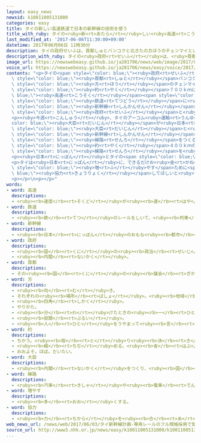 ```yaml
---
layout: easy_news
newsid: k10011005131000
categories: easy
title: タイの新しい高速鉄道で日本の新幹線の技術を使う
title_with_ruby: タイの<ruby>新<rt>あたら</rt></ruby>しい<ruby>高速<rt>こうそく</rt></ruby><ruby>鉄道<rt>てつどう</rt></ruby>で<ruby>日本<rt>にっぽん</rt></ruby>の<ruby>新幹線<rt>しんかんせん</rt></ruby>の<ruby>技術<rt>ぎじゅつ</rt></ruby>を<ruby>使<rt>つか</rt></ruby>う
last_modified_at: '2017-06-06T11:30:00+09:00'
datetime: 2017年06月06日 11時30分
description: タイの政府せいふは、首都しゅとバンコクと北きたの方ほうのチェンマイというまちの間あいだの約やく７００ｋｍに高速こうそく鉄道てつどうをつくる計画けいかくです。
description_with_ruby: タイの<ruby>政府<rt>せいふ</rt></ruby>は、<ruby>首都<rt>しゅと</rt></ruby>バンコクと<ruby>北<rt>きた</rt></ruby>の<ruby>方<rt>ほう</rt></ruby>のチェンマイというまちの<ruby>間<rt>あいだ</rt></ruby>の<ruby>約<rt>やく</rt></ruby>７００ｋｍに<ruby>高速<rt>こうそく</rt></ruby><ruby>鉄道<rt>てつどう</rt></ruby>をつくる<ruby>計画<rt>けいかく</rt></ruby>です。
image_url: https://newswebeasy.github.io/ja201706/news/web/image/2017/06/06/k10011005131000.jpg
voice_url: https://newswebeasy.github.io/ja201706/news/easy/voice/2017/06/06/k10011005131000.mp3
contents: "<p>タイの<span style=\"color: blue;\"><ruby>政府<rt>せいふ</rt></ruby></span>は、<span\
  \ style=\"color: blue;\"><ruby>首都<rt>しゅと</rt></ruby></span>バンコクと<ruby>北<rt>きた</rt></ruby>の<span\
  \ style=\"color: blue;\"><ruby>方<rt>ほう</rt></ruby></span>のチェンマイというまちの<ruby>間<rt>あいだ</rt></ruby>の<span\
  \ style=\"color: blue;\"><ruby>約<rt>やく</rt></ruby></span>７００ｋｍに<span style=\"color:\
  \ blue;\"><ruby>高速<rt>こうそく</rt></ruby></span><span style=\"color: blue;\"><ruby>鉄道<rt>てつどう</rt></ruby></span>をつくる<ruby>計画<rt>けいかく</rt></ruby>です。この<span\
  \ style=\"color: blue;\"><ruby>鉄道<rt>てつどう</rt></ruby></span>に<ruby>日本<rt>にっぽん</rt></ruby>の<span\
  \ style=\"color: blue;\"><ruby>新幹線<rt>しんかんせん</rt></ruby></span>の<ruby>技術<rt>ぎじゅつ</rt></ruby>を<ruby>使<rt>つか</rt></ruby>いたいと<ruby>考<rt>かんが</rt></ruby>えていて、<ruby>日本<rt>にっぽん</rt></ruby>の<span\
  \ style=\"color: blue;\"><ruby>政府<rt>せいふ</rt></ruby></span>と<ruby>相談<rt>そうだん</rt></ruby>しています。</p>\n\
  <p><ruby>今週<rt>こんしゅう</rt></ruby>、タイのアーコム<ruby>運輸<rt>うんゆ</rt></ruby><span style=\"\
  color: blue;\"><ruby>大臣<rt>だいじん</rt></ruby></span>が<ruby>日本<rt>にっぽん</rt></ruby>に<ruby>来<rt>き</rt></ruby>ます。<ruby>石井<rt>いしい</rt></ruby><ruby>国土交通<rt>こくどこうつう</rt></ruby><span\
  \ style=\"color: blue;\"><ruby>大臣<rt>だいじん</rt></ruby></span>と<ruby>会<rt>あ</rt></ruby>って、７００ｋｍ<ruby>全部<rt>ぜんぶ</rt></ruby>で<span\
  \ style=\"color: blue;\"><ruby>新幹線<rt>しんかんせん</rt></ruby></span>が<ruby>走<rt>はし</rt></ruby>るための<span\
  \ style=\"color: blue;\"><ruby>線路<rt>せんろ</rt></ruby></span>をつくることを<ruby>約束<rt>やくそく</rt></ruby>します。そして、バンコクから<span\
  \ style=\"color: blue;\"><ruby>約<rt>やく</rt></ruby></span>４００ｋｍのピサヌロークというまちまでの<span\
  \ style=\"color: blue;\"><ruby>線路<rt>せんろ</rt></ruby></span>を<ruby>先<rt>さき</rt></ruby>につくって、<ruby>運転<rt>うんてん</rt></ruby>を<ruby>始<rt>はじ</rt></ruby>めることにします。</p>\n\
  <p><ruby>日本<rt>にっぽん</rt></ruby>とタイの<span style=\"color: blue;\"><ruby>政府<rt>せいふ</rt></ruby></span>は<ruby>今年<rt>ことし</rt></ruby>の<ruby>終<rt>お</rt></ruby>わりまでに、<ruby>必要<rt>ひつよう</rt></ruby>なお<ruby>金<rt>かね</rt></ruby>などをいろいろ<ruby>調<rt>しら</rt></ruby>べて、はっきり<ruby>決<rt>き</rt></ruby>めると<ruby>言<rt>い</rt></ruby>っています。</p>\n\
  <p>タイは<ruby>日本<rt>にっぽん</rt></ruby>に、できるだけお<ruby>金<rt>かね</rt></ruby>がかからないようにしてほしい、<ruby>乗<rt>の</rt></ruby>る<ruby>人<rt>ひと</rt></ruby>を<span\
  \ style=\"color: blue;\"><ruby>増<rt>ふ</rt></ruby>やす</span>ために<span style=\"color:\
  \ blue;\"><ruby>協力<rt>きょうりょく</rt></ruby></span>してほしいと<ruby>言<rt>い</rt></ruby>っています。</p>\n\
  <p></p>\n<p></p>"
words:
- word: 高速
  descriptions:
  - <ruby><rb>速度</rb><rt>そくど</rt></ruby>が<ruby><rb>速</rb><rt>はや</rt></ruby>いこと。
- word: 鉄道
  descriptions:
  - <ruby><rb>鉄</rb><rt>てつ</rt></ruby>のレールをしいて、<ruby><rb>列車</rb><rt>れっしゃ</rt></ruby>や<ruby><rb>電車</rb><rt>でんしゃ</rt></ruby>を<ruby><rb>走</rb><rt>はし</rt></ruby>らせる<ruby><rb>交通機関</rb><rt>こうつうきかん</rt></ruby>。<ruby><rb>日本</rb><rt>にっぽん</rt></ruby>では、一八七二<ruby><rb>年</rb><rt>ねん</rt></ruby>（<ruby><rb>明治</rb><rt>めいじ</rt></ruby>五<ruby><rb>年</rb><rt>ねん</rt></ruby>）に<ruby><rb>東京</rb><rt>とうきょう</rt></ruby>の<ruby><rb>新橋</rb><rt>しんばし</rt></ruby>と<ruby><rb>横浜</rb><rt>よこはま</rt></ruby>の<ruby><rb>間</rb><rt>あいだ</rt></ruby>に<ruby><rb>初</rb><rt>はじ</rt></ruby>めて<ruby><rb>開通</rb><rt>かいつう</rt></ruby>した。
- word: 新幹線
  descriptions:
  - <ruby><rb>日本</rb><rt>にっぽん</rt></ruby>のおもな<ruby><rb>都市</rb><rt>とし</rt></ruby>を<ruby><rb>結</rb><rt>むす</rt></ruby>んで、<ruby><rb>速</rb><rt>はや</rt></ruby>く<ruby><rb>人</rb><rt>ひと</rt></ruby>を<ruby><rb>運</rb><rt>はこ</rt></ruby>ぶための<ruby><rb>高速鉄道</rb><rt>こうそくてつどう</rt></ruby>。<ruby><rb>東海道新幹線</rb><rt>とうかいどうしんかんせん</rt></ruby>、<ruby><rb>山陽新幹線</rb><rt>さんようしんかんせん</rt></ruby>、<ruby><rb>上越新幹線</rb><rt>じょうえつしんかんせん</rt></ruby>、<ruby><rb>長野新幹線</rb><rt>ながのしんかんせん</rt></ruby>、<ruby><rb>東北新幹線</rb><rt>とうほくしんかんせん</rt></ruby>、<ruby><rb>山形新幹線</rb><rt>やまがたしんかんせん</rt></ruby>、<ruby><rb>秋田新幹線</rb><rt>あきたしんかんせん</rt></ruby>、<ruby><rb>九州新幹線</rb><rt>きゅうしゅうしんかんせん</rt></ruby>がある。
- word: 政府
  descriptions:
  - <ruby><rb>国</rb><rt>くに</rt></ruby>の<ruby><rb>政治</rb><rt>せいじ</rt></ruby>を<ruby><rb>行</rb><rt>おこな</rt></ruby>うところ。
  - <ruby><rb>内閣</rb><rt>ないかく</rt></ruby>。
- word: 首都
  descriptions:
  - その<ruby><rb>国</rb><rt>くに</rt></ruby>の<ruby><rb>議会</rb><rt>ぎかい</rt></ruby>や<ruby><rb>中心</rb><rt>ちゅうしん</rt></ruby>になる<ruby><rb>役所</rb><rt>やくしょ</rt></ruby>のある<ruby><rb>都市</rb><rt>とし</rt></ruby>。<ruby><rb>日本</rb><rt>にっぽん</rt></ruby>の<ruby><rb>東京</rb><rt>とうきょう</rt></ruby>、アメリカのワシントンなど。<ruby><rb>首府</rb><rt>しゅふ</rt></ruby>。
- word: 方
  descriptions:
  - <ruby><rb>向</rb><rt>む</rt></ruby>き。
  - それぞれの<ruby><rb>場所</rb><rt>ばしょ</rt></ruby>。<ruby><rb>地域</rb><rt>ちいき</rt></ruby>。
  - <ruby><rb>四角</rb><rt>しかく</rt></ruby>。
  - やりかた。
  - <ruby><rb>分</rb><rt>わ</rt></ruby>けたときの<ruby><rb>一</rb><rt>ひと</rt></ruby>つ。
  - <ruby><rb>部類</rb><rt>ぶるい</rt></ruby>。
  - <ruby><rb>人</rb><rt>ひと</rt></ruby>をうやまって<ruby><rb>言</rb><rt>い</rt></ruby>うことば。かた。
- word: 約
  descriptions:
  - ちかう。<ruby><rb>取</rb><rt>と</rt></ruby>り<ruby><rb>決</rb><rt>き</rt></ruby>める。
  - <ruby><rb>縮</rb><rt>ちぢ</rt></ruby>める。<ruby><rb>省</rb><rt>はぶ</rt></ruby>く。<ruby><rb>簡単</rb><rt>かんたん</rt></ruby>にする。
  - おおよそ。ほぼ。だいたい。
- word: 大臣
  descriptions:
  - <ruby><rb>内閣</rb><rt>ないかく</rt></ruby>をつくり、<ruby><rb>国</rb><rt>くに</rt></ruby>の<ruby><rb>政治</rb><rt>せいじ</rt></ruby>で、もっとも<ruby><rb>責任</rb><rt>せきにん</rt></ruby>のある<ruby><rb>人</rb><rt>ひと</rt></ruby>。<ruby><rb>総理大臣</rb><rt>そうりだいじん</rt></ruby>と<ruby><rb>国務大臣</rb><rt>こくむだいじん</rt></ruby>とがある。
- word: 線路
  descriptions:
  - <ruby><rb>汽車</rb><rt>きしゃ</rt></ruby>や<ruby><rb>電車</rb><rt>でんしゃ</rt></ruby>が<ruby><rb>通</rb><rt>とお</rt></ruby>る<ruby><rb>道筋</rb><rt>みちすじ</rt></ruby>。レール。
- word: 増やす
  descriptions:
  - <ruby><rb>多</rb><rt>おお</rt></ruby>くする。
- word: 協力
  descriptions:
  - <ruby><rb>力</rb><rt>ちから</rt></ruby>を<ruby><rb>合</rb><rt>あ</rt></ruby>わせて、ものごとを<ruby><rb>行</rb><rt>おこな</rt></ruby>うこと。
web_news_url: /news/web/2017/06/03/タイ新幹線計画-専用レールのフル規格採用で覚書へ/
source_url: http://www3.nhk.or.jp/news/easy/k10011005131000/k10011005131000.html
...
```

